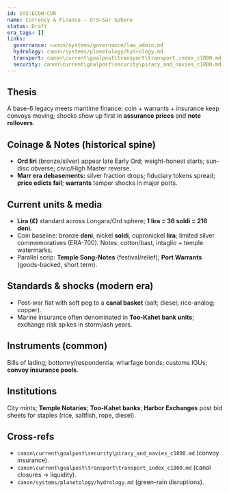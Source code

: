 ```yaml
---
id: SYS:ECON-CUR
name: Currency & Finance — Ord–Sar Sphere
status: Draft
era_tags: []
links:
  governance: canon/systems/governance/law_admin.md
  hydrology: canon/systems/planetology/hydrology.md
  transport: canon\current\goalpost\transport\transport_index_c1800.md
  security: canon\current\goalpost\security\piracy_and_navies_c1800.md
---
```


## Thesis
A base-6 legacy meets maritime finance: coin + warrants + insurance keep convoys moving; shocks show up first in **assurance prices** and **note rollovers**.

## Coinage & Notes (historical spine)
- **Ord liri** (bronze/silver) appear late Early Ord; weight-honest starts; sun-disc obverse; civic/High Master reverse.
- **Marr era debasements:** silver fraction drops; fiduciary tokens spread; **price edicts fail**; **warrants** temper shocks in major ports.

## Current units & media
- **Lira (₤)** standard across Longara/Ord sphere; **1 lira = 36 soldi = 216 deni**. 
- Coin baseline: bronze **deni**, nickel **soldi**, cupronickel **lira**; limited silver commemoratives (ERA-700). Notes: cotton/bast, intaglio + temple watermarks.
- Parallel scrip: **Temple Song-Notes** (festival/relief); **Port Warrants** (goods-backed, short term).

## Standards & shocks (modern era)
- Post-war fiat with soft peg to a **canal basket** (salt; diesel; rice-analog; copper). 
- Marine insurance often denominated in **Too-Kahet bank units**; exchange risk spikes in storm/ash years.

## Instruments (common)
Bills of lading; bottomry/respondentia; wharfage bonds; customs IOUs; **convoy insurance pools**. 

## Institutions
City mints; **Temple Notaries**; **Too-Kahet banks**; **Harbor Exchanges** post bid sheets for staples (rice, saltfish, rope, diesel).
## Cross-refs
- `canon\current\goalpost\security\piracy_and_navies_c1800.md` (convoy insurance).  
- `canon\current\goalpost\transport\transport_index_c1800.md` (canal closures → liquidity).  
- `canon/systems/planetology/hydrology.md` (green-rain disruptions).
